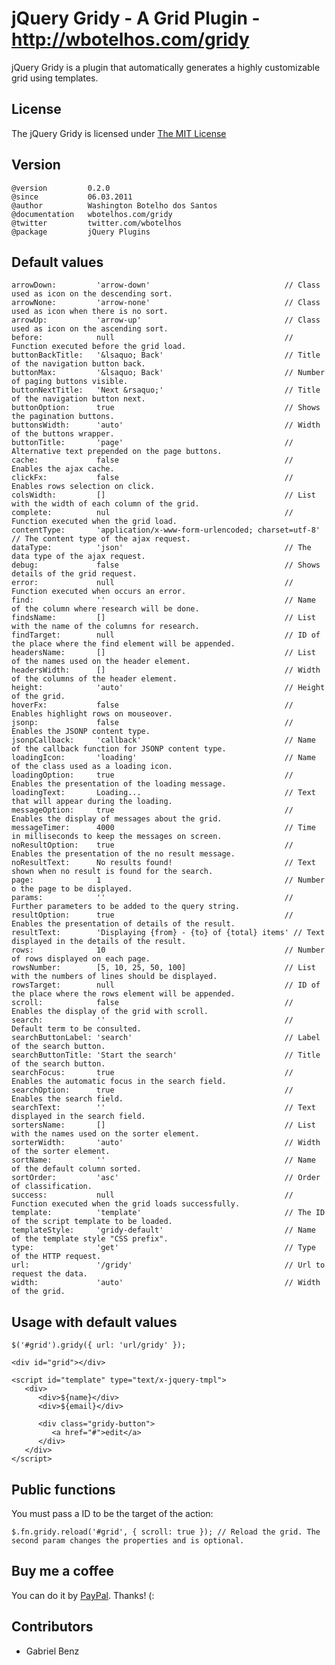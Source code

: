 # jQuery Gridy - A Grid Plugin - http://wbotelhos.com/gridy

jQuery Gridy is a plugin that automatically generates a highly customizable grid using templates.

## License

The jQuery Gridy is licensed under [The MIT License](http://www.opensource.org/licenses/mit-license.php)

## Version

	@version         0.2.0
	@since           06.03.2011
	@author          Washington Botelho dos Santos
	@documentation   wbotelhos.com/gridy
	@twitter         twitter.com/wbotelhos
	@package         jQuery Plugins

## Default values

	arrowDown:         'arrow-down'                              // Class used as icon on the descending sort.
	arrowNone:         'arrow-none'                              // Class used as icon when there is no sort.
	arrowUp:           'arrow-up'                                // Class used as icon on the ascending sort.
	before:            null                                      // Function executed before the grid load.
	buttonBackTitle:   '&lsaquo; Back'                           // Title of the navigation button back.
	buttonMax:         '&lsaquo; Back'                           // Number of paging buttons visible.
	buttonNextTitle:   'Next &rsaquo;'                           // Title of the navigation button next.
	buttonOption:      true                                      // Shows the pagination buttons.
	buttonsWidth:      'auto'                                    // Width of the buttons wrapper.
	buttonTitle:       'page'                                    // Alternative text prepended on the page buttons.
	cache:             false                                     // Enables the ajax cache.
	clickFx:           false                                     // Enables rows selection on click.
	colsWidth:         []                                        // List with the width of each column of the grid.
	complete:          nul                                       // Function executed when the grid load.
	contentType:       'application/x-www-form-urlencoded; charset=utf-8' // The content type of the ajax request.
	dataType:          'json'                                    // The data type of the ajax request.
	debug:             false                                     // Shows details of the grid request.
	error:             null                                      // Function executed when occurs an error.
	find:              ''                                        // Name of the column where research will be done.
	findsName:         []                                        // List with the name of the columns for research.
	findTarget:        null                                      // ID of the place where the find element will be appended.
	headersName:       []                                        // List of the names used on the header element.
	headersWidth:      []                                        // Width of the columns of the header element.
	height:            'auto'                                    // Height of the grid.
	hoverFx:           false                                     // Enables highlight rows on mouseover.
	jsonp:             false                                     // Enables the JSONP content type.
	jsonpCallback:     'callback'                                // Name of the callback function for JSONP content type.
	loadingIcon:       'loading'                                 // Name of the class used as a loading icon.
	loadingOption:     true                                      // Enables the presentation of the loading message.
	loadingText:       Loading...                                // Text that will appear during the loading.
	messageOption:     true                                      // Enables the display of messages about the grid.
	messageTimer:      4000                                      // Time in milliseconds to keep the messages on screen.
	noResultOption:    true                                      // Enables the presentation of the no result message.
	noResultText:      No results found!                         // Text shown when no result is found for the search.
	page:              1                                         // Number o the page to be displayed.
	params:            ''                                        // Further parameters to be added to the query string.
	resultOption:      true                                      // Enables the presentation of details of the result.
	resultText:        'Displaying {from} - {to} of {total} items' // Text displayed in the details of the result.
	rows:              10                                        // Number of rows displayed on each page.
	rowsNumber:        [5, 10, 25, 50, 100] 	                 // List with the numbers of lines should be displayed.
	rowsTarget:        null                                      // ID of the place where the rows element will be appended.
	scroll:            false                                     // Enables the display of the grid with scroll.
	search:            ''                                        // Default term to be consulted.
	searchButtonLabel: 'search'                                  // Label of the search button.
	searchButtonTitle: 'Start the search'                        // Title of the search button.
	searchFocus:       true                                      // Enables the automatic focus in the search field.
	searchOption:      true                                      // Enables the search field. 
	searchText:        ''                                        // Text displayed in the search field.
	sortersName:       []                                        // List with the names used on the sorter element.
	sorterWidth:       'auto'                                    // Width of the sorter element.
	sortName:          ''                                        // Name of the default column sorted.
	sortOrder:         'asc'                                     // Order of classification.
	success:           null                                      // Function executed when the grid loads successfully.
	template:          'template'                                // The ID of the script template to be loaded.
	templateStyle:     'gridy-default'                           // Name of the template style "CSS prefix".
	type:              'get'                                     // Type of the HTTP request.
	url:               '/gridy'                                  // Url to request the data.
	width:             'auto'                                    // Width of the grid.


## Usage with default values

	$('#grid').gridy({ url: 'url/gridy' });
	
	<div id="grid"></div>
	
	<script id="template" type="text/x-jquery-tmpl">
	   <div>
	      <div>${name}</div>
	      <div>${email}</div>
	
	      <div class="gridy-button">
	         <a href="#">edit</a>
	      </div>
	   </div>
	</script>

## Public functions

You must pass a ID to be the target of the action:
	
	$.fn.gridy.reload('#grid', { scroll: true }); // Reload the grid. The second param changes the properties and is optional.

## Buy me a coffee

You can do it by [PayPal](https://www.paypal.com/cgi-bin/webscr?cmd=_donations&business=X8HEP2878NDEG&item_name=jQuery%20Gridy). Thanks! (:

## Contributors

+ Gabriel Benz